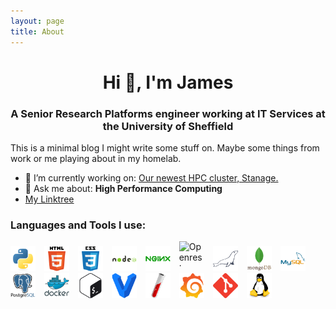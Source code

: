 ```yaml
---
layout: page
title: About
---
```


<h1 align="center">Hi 👋, I'm James</h1>
<h3 align="center">A Senior Research Platforms engineer working at IT Services at the University of Sheffield</h3>

This is a minimal blog I might write some stuff on. Maybe some things from work or me playing about in my homelab.

- 🔭 I’m currently working on: [Our newest HPC cluster, Stanage.](https://docs.hpc.shef.ac.uk/en/latest/stanage/cluster_specs.html)
- 💬 Ask me about: **High Performance Computing**
- [My Linktree](https://link.jkwmoore.dev/)


<h3 align="left">Languages and Tools I use:</h3>
<img src="https://raw.githubusercontent.com/teamedwardforever/Readme-Generator/71f25dd8b98329b168142a6b782a107b75eab178/svg/Skills/Languages/python-original.svg" alt="Python" width="40" height="40" style="display: inline-block; margin-right: 10px;"/>
<img src="https://raw.githubusercontent.com/teamedwardforever/Readme-Generator/71f25dd8b98329b168142a6b782a107b75eab178/svg/Skills/Frontend/html5-original-wordmark.svg" alt="HTML" width="40" height="40" style="display: inline-block; margin-right: 10px;"/>
<img src="https://raw.githubusercontent.com/teamedwardforever/Readme-Generator/71f25dd8b98329b168142a6b782a107b75eab178/svg/Skills/Frontend/css3-original-wordmark.svg" alt="CSS" width="40" height="40" style="display: inline-block; margin-right: 10px;"/>
<img src="https://raw.githubusercontent.com/teamedwardforever/Readme-Generator/71f25dd8b98329b168142a6b782a107b75eab178/svg/Skills/Backend/nodejs-original-wordmark.svg" alt="NodeJs" width="40" height="40" style="display: inline-block; margin-right: 10px;"/>
<img src="https://raw.githubusercontent.com/teamedwardforever/Readme-Generator/71f25dd8b98329b168142a6b782a107b75eab178/svg/Skills/Backend/nginx-original.svg" alt="Nginx" width="40" height="40" style="display: inline-block; margin-right: 10px;"/>
<img src="https://dl.dropboxusercontent.com/s/e6edkqbpv5vtrfi/logo.png" alt="Openresty" width="40" height="40" style="display: inline-block; margin-right: 10px;"/>
<img src="https://raw.githubusercontent.com/teamedwardforever/Readme-Generator/71f25dd8b98329b168142a6b782a107b75eab178/svg/Skills/Database/mariadb-icon.svg" alt="Mariadb" width="40" height="40" style="display: inline-block; margin-right: 10px;"/>
<img src="https://raw.githubusercontent.com/teamedwardforever/Readme-Generator/71f25dd8b98329b168142a6b782a107b75eab178/svg/Skills/Database/mongodb-original-wordmark.svg" alt="Mongodb" width="40" height="40" style="display: inline-block; margin-right: 10px;"/>
<img src="https://raw.githubusercontent.com/teamedwardforever/Readme-Generator/71f25dd8b98329b168142a6b782a107b75eab178/svg/Skills/Database/mysql-original-wordmark.svg" alt="Mysql" width="40" height="40" style="display: inline-block; margin-right: 10px;"/>
<img src="https://raw.githubusercontent.com/teamedwardforever/Readme-Generator/71f25dd8b98329b168142a6b782a107b75eab178/svg/Skills/Database/postgresql-original-wordmark.svg" alt="Postgresql" width="40" height="40" style="display: inline-block; margin-right: 10px;"/>
<img src="https://raw.githubusercontent.com/teamedwardforever/Readme-Generator/71f25dd8b98329b168142a6b782a107b75eab178/svg/Skills/Devops/docker-original-wordmark.svg" alt="Docker" width="40" height="40" style="display: inline-block; margin-right: 10px;"/>
<img src="https://raw.githubusercontent.com/teamedwardforever/Readme-Generator/71f25dd8b98329b168142a6b782a107b75eab178/svg/Skills/Devops/gnu_bash-icon.svg" alt="Gnu Bash" width="40" height="40" style="display: inline-block; margin-right: 10px;"/>
<img src="https://raw.githubusercontent.com/teamedwardforever/Readme-Generator/71f25dd8b98329b168142a6b782a107b75eab178/svg/Skills/Devops/vagrantup-icon.svg" alt="Vagrantup" width="40" height="40" style="display: inline-block; margin-right: 10px;"/>
<img src="https://raw.githubusercontent.com/teamedwardforever/Readme-Generator/71f25dd8b98329b168142a6b782a107b75eab178/svg/Skills/Static/jekyllrb-icon.svg" alt="Jekyllrb" width="40" height="40" style="display: inline-block; margin-right: 10px;"/>
<img src="https://raw.githubusercontent.com/teamedwardforever/Readme-Generator/71f25dd8b98329b168142a6b782a107b75eab178/svg/Skills/Visualization/grafana-icon.svg" alt="Grafana" width="40" height="40" style="display: inline-block; margin-right: 10px;"/>
<img src="https://raw.githubusercontent.com/teamedwardforever/Readme-Generator/71f25dd8b98329b168142a6b782a107b75eab178/svg/Skills/Other/git-scm-icon.svg" alt="Git" width="40" height="40" style="display: inline-block; margin-right: 10px;"/>
<img src="https://raw.githubusercontent.com/teamedwardforever/Readme-Generator/71f25dd8b98329b168142a6b782a107b75eab178/svg/Skills/Other/linux-original.svg" alt="Linux" width="40" height="40" style="display: inline-block; margin-right: 10px;"/>
